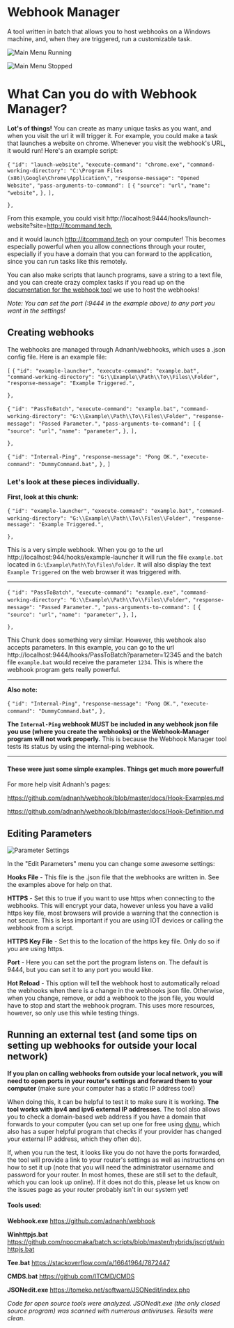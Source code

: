 # Webhook Manager
A tool written in batch that allows you to host webhooks on a Windows machine, and, when they are triggered, run a customizable task.

![Main Menu Running](https://i.imgur.com/PeLFxDS.jpg)

![Main Menu Stopped](https://i.imgur.com/UIGZ4nu.jpg)



# What Can you do with Webhook Manager?

**Lot's of things!** You can create as many unique tasks as you want, and when you visit the url it will trigger it. For example, you could make a task that launches a website on chrome. Whenever you visit the webhook's URL, it would run! Here's an example script:

  `{`
    `"id": "launch-website",`
    `"execute-command": "chrome.exe",`
    `"command-working-directory": "C:\Program Files (x86)\Google\Chrome\Application\",`
    `"response-message": "Opened Website",`
    `"pass-arguments-to-command": [`
      `{`
        `"source": "url",`
        `"name": "website",`
      `},`
    `],`

  `},`

From this example, you could visit http://localhost:9444/hooks/launch-website?site=http://itcommand.tech,

and it would launch http://itcommand.tech on your computer! This becomes especially powerful when you allow connections through your router, especially if you have a domain that you can forward to the application, since you can run tasks like this remotely.

You can also make scripts that launch programs, save a string to a text file, and you can create crazy complex tasks if you read up on the [documentation for the webhook tool](https://github.com/adnanh/webhook/blob/master/docs/Hook-Examples.md) we use to host the webhooks!

*Note: You can set the port (:9444 in the example above) to any port you want in the settings!*

 

## Creating webhooks

The webhooks are managed through Adnanh/webhooks, which uses a .json config file. Here is an example file:



`[`
  `{`
    `"id": "example-launcher",`
    `"execute-command": "example.bat",`
    `"command-working-directory": "G:\\Example\\Path\\To\\Files\\Folder",`
    `"response-message": "Example Triggered.",`

  `},`

  `{`
    `"id": "PassToBatch",`
    `"execute-command": "example.bat",`
    `"command-working-directory": "G:\\Example\\Path\\To\\Files\\Folder",`
    `"response-message": "Passed Parameter.",`
    `"pass-arguments-to-command": [`
      `{`
        `"source": "url",`
        `"name": "parameter",`
      `},`
    `],`

  `},`

  `{`
    `"id": "Internal-Ping",`
    `"response-message": "Pong OK.",`
	`"execute-command": "DummyCommand.bat",`
  `},`
`]`

### Let's look at these pieces individually.

**First, look at this chunk:**

`{`
    `"id": "example-launcher",`
    `"execute-command": "example.bat",`
    `"command-working-directory": "G:\\Example\\Path\\To\\Files\\Folder",`
    `"response-message": "Example Triggered.",`

  `},`

This is a very simple webhook. When you go to the url http://localhost:944/hooks/example-launcher it will run the file `example.bat` located in `G:\Example\Path\To\Files\Folder`. It will also display the text `Example Triggered` on the web browser it was triggered with.

***

`{`
    `"id": "PassToBatch",`
    `"execute-command": "example.exe",`
    `"command-working-directory": "G:\\Example\\Path\\To\\Files\\Folder",`
    `"response-message": "Passed Parameter.",`
    `"pass-arguments-to-command": [`
      `{`
        `"source": "url",`
        `"name": "parameter",`
      `},`
    `],`

  `},`

This Chunk does something very similar. However, this webhook also accepts parameters. In this example, you can go to the url http://localhost:9444/hooks/PassToBatch?parameter=12345 and the batch file `example.bat` would receive the parameter `1234`. This is where the webhook program gets really powerful.

***

**Also note:**

`{`
    `"id": "Internal-Ping",`
    `"response-message": "Pong OK.",`
	`"execute-command": "DummyCommand.bat",`
  `},`

**The `Internal-Ping` webhook MUST be included in any webhook json file you use (where you create the webhooks) or the Webhook-Manager program will not work properly.** This is because the Webhook Manager tool tests its status by using the internal-ping webhook.

***

#### These were just some simple examples. Things get much more powerful!

For more help visit Adnanh's pages:

https://github.com/adnanh/webhook/blob/master/docs/Hook-Examples.md

https://github.com/adnanh/webhook/blob/master/docs/Hook-Definition.md

## Editing Parameters

![Parameter Settings](https://i.imgur.com/51nUeI1.jpg)

In the "Edit Parameters" menu you can change some awesome settings:

**Hooks File** - This file is the .json file that the webhooks are written in. See the examples above for help on that.

**HTTPS** - Set this to true if you want to use https when connecting to the webhooks. This will encrypt your data, however unless you have a valid https key file, most browsers will provide a warning that the connection is not secure. This is less important if you are using IOT devices or calling the webhook from a script.

**HTTPS Key File** - Set this to the location of the https key file. Only do so if you are using https.

**Port** - Here you can set the port the program listens on. The default is 9444, but you can set it to any port you would like.

**Hot Reload** - This option will tell the webhook host to automatically reload the webhooks when there is a change in the webhooks json file. Otherwise, when you change, remove, or add a webhook to the json file, you would have to stop and start the webhook program. This uses more resources, however, so only use this while testing things.

## Running an external test (and some tips on setting up webhooks for outside your local network)

**If you plan on calling webhooks from outside your local network, you will need to open ports in your router's settings and forward them to your computer** (make sure your computer has a static IP address too!)

When doing this, it can be helpful to test it to make sure it is working. **The tool works with ipv4 and ipv6 external IP addresses**. The tool also allows you to check a domain-based web address if you have a domain that forwards to your computer (you can set up one for free using [dynu](dynu.com), which also has a super helpful program that checks if your provider has changed your external IP address, which they often do).

If, when you run the test, it looks like you do not have the ports forwarded, the tool will provide a link to your router's settings as well as instructions on how to set it up (note that you will need the administrator username and password for your router. In most homes, these are still set to the default, which you can look up online). If it does not do this, please let us know on the issues page as your router probably isn't in our system yet!



#### Tools used:

**Webhook.exe** https://github.com/adnanh/webhook

**Winhttpjs.bat** https://github.com/npocmaka/batch.scripts/blob/master/hybrids/jscript/winhttpjs.bat

**Tee.bat** https://stackoverflow.com/a/16641964/7872447

**CMDS.bat** https://github.com/ITCMD/CMDS

**JSONedit.exe** https://tomeko.net/software/JSONedit/index.php

*Code for open source tools were analyzed. JSONedit.exe (the only closed source program) was scanned with numerous antiviruses. Results were clean*.

